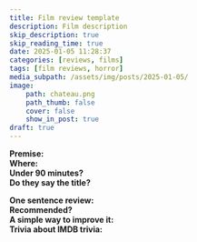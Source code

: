 ```yaml
---
title: Film review template
description: Film description
skip_description: true
skip_reading_time: true
date: 2025-01-05 11:28:37
categories: [reviews, films]
tags: [film reviews, horror]
media_subpath: /assets/img/posts/2025-01-05/
image:
    path: chateau.png
    path_thumb: false
    cover: false
    show_in_post: true
draft: true
---
```

**Premise:** <br/>
**Where:** <br/>
**Under 90 minutes?** <br/>
**Do they say the title?**

**One sentence review:** <br/>
**Recommended?** <br/>
**A simple way to improve it:** <br/>
**Trivia about IMDB trivia:** <br/>